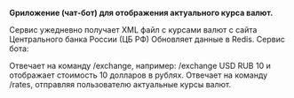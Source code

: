 **Gриложение (чат-бот) для отображения актуального курса валют.**

  Сервис ужедневно получает XML файл с курсами валют с сайта Центрального банка России (ЦБ РФ)
Обновляет данные в Redis.
Сервис бота:

Отвечает на команду /exchange, например: /exchange USD RUB 10 и отображает стоимость 10 долларов в рублях.
Отвечает на команду /rates, отправляя пользователю актуальные курсы валют.
